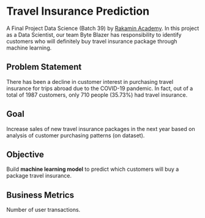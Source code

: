 # **Travel Insurance Prediction**
A Final Project Data Science (Batch 39) by [Rakamin Academy](https://www.rakamin.com/). In this project as a Data Scientist, our team Byte Blazer has responsibility to identify customers who will definitely buy travel insurance package through machine learning.

## **Problem Statement**
There has been a decline in customer interest in purchasing travel insurance for trips abroad due to the COVID-19 pandemic. In fact, out of a total of 1987 customers, only 710 people (35.73%) had travel insurance.

## **Goal**
Increase sales of new travel insurance packages in the next year based on analysis of customer purchasing patterns (on dataset).

## **Objective**
Build **machine learning model** to predict which customers will buy a package travel insurance.

## **Business Metrics**
Number of user transactions.
